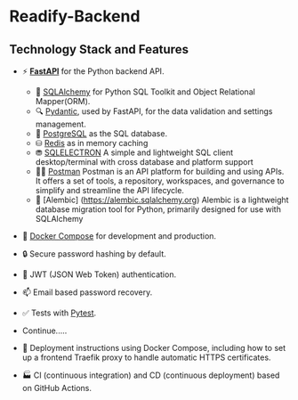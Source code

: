 # Readify-Backend 



## Technology Stack and Features

- ⚡ [**FastAPI**](https://fastapi.tiangolo.com) for the Python backend API.
    - 🧰 [SQLAlchemy](https://www.sqlalchemy.org/) for Python SQL Toolkit and Object Relational Mapper(ORM).
    - 🔍 [Pydantic](https://docs.pydantic.dev), used by FastAPI, for the data validation and settings management.
    - 💾 [PostgreSQL](https://www.postgresql.org) as the SQL 
    database.
    - ⛁ [Redis](https://redis.io/) as in memory caching
    - ⛃ [SQLELECTRON](https://sqlectron.github.io) A simple and  lightweight SQL client desktop/terminal with cross database and platform support
    - 👮‍♂️ [Postman](https://www.postman.com/) Postman is an API platform for building and using APIs. It offers a set of tools, a repository, workspaces, and governance to simplify and streamline the 
    API lifecycle.
    - 🔁 [Alembic] (https://alembic.sqlalchemy.org) Alembic is a lightweight database migration tool for Python, primarily designed for use with SQLAlchemy


- 🐋 [Docker Compose](https://www.docker.com) for development and production.
- 🔒 Secure password hashing by default.
- 🔑 JWT (JSON Web Token) authentication.
- 📫 Email based password recovery.
- ✅ Tests with [Pytest](https://pytest.org).
- Continue.....

- 🚢 Deployment instructions using Docker Compose, including how to set up a frontend Traefik proxy to handle automatic HTTPS certificates.
- 🏭 CI (continuous integration) and CD (continuous deployment) based on GitHub Actions.
